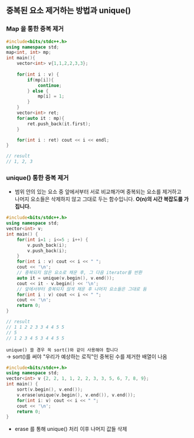 ## 중복된 요소 제거하는 방법과 unique()

### Map 을 통한 중복 제거

```c++
#include<bits/stdc++.h>
using namespace std;
map<int, int> mp;
int main(){
    vector<int> v{1,1,2,2,3,3};
    
    for(int i : v) {
        if(mp[i]){
            continue;
        } else {
            mp[i] = 1;
        }
    }
    vector<int> ret;
    for(auto it : mp){
        ret.push_back(it.first);
    }

    for(int i : ret) cout << i << endl;
}

// result
// 1, 2, 3
```

### unique() 통한 중복 제거

* 범위 안의 있는 요소 중 앞에서부터 서로 비교해가며 중복되는 요소를 제거하고 <br> 
나머지 요소들은 삭제하지 않고 그대로 두는 함수입니다. **O(n)의 시간 복잡도를 가집니다.**

```c++
#include<bits/stdc++.h>
using namespace std;
vector<int> v;
int main() {
    for(int i=1 ; i<=5 ; i++) {
        v.push_back(i);
        v.push_back(i);
    }
    for(int i : v) cout << i << " ";
    cout << '\n';
    // 중복되지 않은 요소로 채운 후, 그 다음 iterator를 반환
    auto it = unique(v.begin(), v.end());
    cout << it - v.begin() << '\n';
    // 앞에서부터 중복되지 않게 채운 후 나머지 요소들은 그대로 둠
    for(int i : v) cout << i << " ";
    cout << '\n';
    return 0;
}

// result
// 1 1 2 2 3 3 4 4 5 5 
// 5
// 1 2 3 4 5 3 4 4 5 5
```

`unique() 쓸 경우 꼭 sort()와 같이 사용해야 합니다`
<br>
&rarr; sort()를 써야 "우리가 예상하는 로직"인 중복된 수를 제거한 배열이 나옴

```c++
#include<bits/stdc++.h>
using namespace std;
vector<int> v {2, 2, 1, 1, 2, 2, 3, 3, 5, 6, 7, 8, 9};
int main() {
    sort(v.begin(), v.end());
    v.erase(unique(v.begin(), v.end()), v.end());
    for(int i: v) cout << i << " ";
    cout << '\n';
    return 0;
}
```
* erase 를 통해 unique() 처리 이후 나머지 값들 삭제